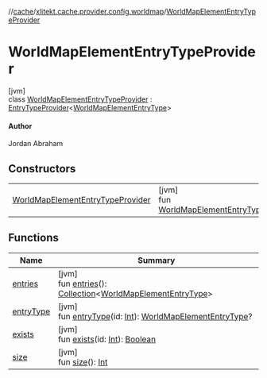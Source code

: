 //[cache](../../../index.md)/[xlitekt.cache.provider.config.worldmap](../index.md)/[WorldMapElementEntryTypeProvider](index.md)

# WorldMapElementEntryTypeProvider

[jvm]\
class [WorldMapElementEntryTypeProvider](index.md) : [EntryTypeProvider](../../xlitekt.cache.provider/-entry-type-provider/index.md)&lt;[WorldMapElementEntryType](../-world-map-element-entry-type/index.md)&gt; 

#### Author

Jordan Abraham

## Constructors

| | |
|---|---|
| [WorldMapElementEntryTypeProvider](-world-map-element-entry-type-provider.md) | [jvm]<br>fun [WorldMapElementEntryTypeProvider](-world-map-element-entry-type-provider.md)() |

## Functions

| Name | Summary |
|---|---|
| [entries](../../xlitekt.cache.provider/-entry-type-provider/entries.md) | [jvm]<br>fun [entries](../../xlitekt.cache.provider/-entry-type-provider/entries.md)(): [Collection](https://kotlinlang.org/api/latest/jvm/stdlib/kotlin.collections/-collection/index.html)&lt;[WorldMapElementEntryType](../-world-map-element-entry-type/index.md)&gt; |
| [entryType](../../xlitekt.cache.provider/-entry-type-provider/entry-type.md) | [jvm]<br>fun [entryType](../../xlitekt.cache.provider/-entry-type-provider/entry-type.md)(id: [Int](https://kotlinlang.org/api/latest/jvm/stdlib/kotlin/-int/index.html)): [WorldMapElementEntryType](../-world-map-element-entry-type/index.md)? |
| [exists](../../xlitekt.cache.provider/-entry-type-provider/exists.md) | [jvm]<br>fun [exists](../../xlitekt.cache.provider/-entry-type-provider/exists.md)(id: [Int](https://kotlinlang.org/api/latest/jvm/stdlib/kotlin/-int/index.html)): [Boolean](https://kotlinlang.org/api/latest/jvm/stdlib/kotlin/-boolean/index.html) |
| [size](../../xlitekt.cache.provider/-entry-type-provider/size.md) | [jvm]<br>fun [size](../../xlitekt.cache.provider/-entry-type-provider/size.md)(): [Int](https://kotlinlang.org/api/latest/jvm/stdlib/kotlin/-int/index.html) |
